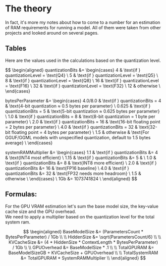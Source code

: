 # The theory
In fact, it's more my notes about how to come to a number for an estimation of RAM requirements for running a model. All of them were taken from other projects and looked around on several pages.

## Tables
Here are the values used in the calculations based on the quantization level.   

$$
\begin{aligned}
quantizationBits &=  \begin{cases} 
  4 & \text{if } quantizationLevel = \text{Q4} \\
  5 & \text{if } quantizationLevel = \text{Q5} \\
  8 & \text{if } quantizationLevel = \text{Q8} \\
  16 & \text{if } quantizationLevel = \text{F16} \\
  32 & \text{if } quantizationLevel = \text{F32} \\
  12 & otherwise \\
\end{cases}

bytesPerParameter &= \begin{cases} 
4.0/8.0 & \text{if } quantizationBits = 4 & \text{4-bit quantization ≈ 0.5 bytes per parameter} \\
0.625 & \text{if } quantizationBits = 5 & \text{5-bit quantization ≈ 0.625 bytes per parameter} \\
1.0 & \text{if } quantizationBits = 8 & \text{8-bit quantization = 1 byte per parameter} \\
2.0 & \text{if } quantizationBits = 16 & \text{16-bit floating point = 2 bytes per parameter} \\
4.0 & \text{if } quantizationBits = 32 & \text{32-bit floating point = 4 bytes per parameter}  \\
1.5 & otherwise & \text{For GGUF/GGML models with unspecified quantization, default to 1.5 bytes average} \\
\end{cases}

systemRAMMultiplier &= \begin{cases}
1.1 & \text{if } quantizationBits &= 4 & \text{INT4 most efficient} \\
1.15 & \text{if } quantizationBits &= 5 & \\
1.0 & \text{if } quantizationBits &= 8  & \text{INT8 more efficient} \\
2.0 & \text{if } quantizationBits &= 16 & \text{FP16 baseline} \\
4.0 & \text{if } quantizationBits &= 32 & \text{FP32 needs more headroom} \\
1.5 & otherwise \\
\end{cases} 
\\
1Gb &= 1073741824 \\
\end{aligned}
$$  

## Formulas:
For the GPU VRAM estimation let's sum the base model size, the key-value cache size and the GPU overhead.  
We need to apply a multiplier based on the quantization level for the total system ram.   

$$
\begin{aligned}
BaseModelSize &= (ParametersCount * BytesPerParameter) / 1Gb \\ \\
HiddenSize &= \sqrt{ParametersCount/6} \\ \\
KVCacheSize &= (4 * HiddenSize * ContextLength * BytesPerParameter) / 1Gb \\ \\
GPUOverhead &= BaseModelSize * .1 \\ \\
TotalGPURAM &= BaseModelSizeGB + KVCacheSize + GPUOverhead \\ \\
TotalSystemRAM &= TotalGPURAM * SystemRAMMultiplier \\ 
\end{aligned}
$$   
